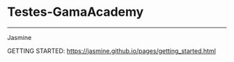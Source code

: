# Testes-GamaAcademy

************************
Jasmine

GETTING STARTED: https://jasmine.github.io/pages/getting_started.html
